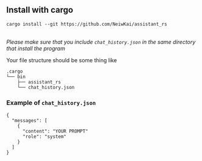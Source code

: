 ## Install with cargo </br>
`cargo install --git https://github.com/NeiwKai/assistant_rs` </br></br>

*Please make sure that you include `chat_history.json` in the same directory that install the program* </br>

Your file structure should be some thing like </br>
```
.cargo
└── bin
    ├── assistant_rs
    └── chat_history.json
```

### Example of `chat_history.json` </br>
```
{
  "messages": [
    {
      "content": "YOUR PROMPT"
      "role": "system"
    }
  ]
}
```
